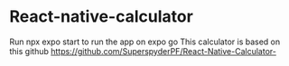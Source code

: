 # React-native-calculator

Run npx expo start to run the app on expo go 
This calculator is based on this github https://github.com/SuperspyderPF/React-Native-Calculator-
